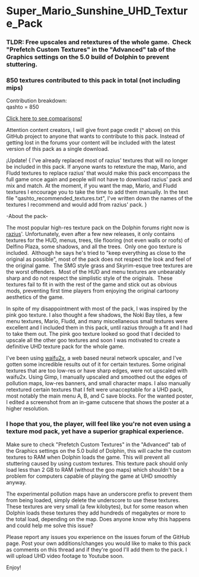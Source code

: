 # Super_Mario_Sunshine_UHD_Texture_Pack
<h3>TLDR: Free upscales and retextures of the whole game.  Check "Prefetch Custom Textures" in the "Advanced" tab of the Graphics settings on the 5.0 build of Dolphin to prevent stuttering.</h3>

<h3> 850 textures contributed to this pack in total (not including mips)</h3>
Contribution breakdown:<br>
qashto = 850

[Click here to see comparisons!](../../wiki)

Attention content creators, I will give front page credit (^ above) on this GitHub project to anyone that wants to contribute to this pack.  Instead of getting lost in the forums your content will be included with the latest version of this pack as a single download.

¡Update! {
I've already replaced most of razius' textures that will no longer be included in this pack.  If anyone wants to retexture the map, Mario, and Fludd textures to replace razius' that would make this pack encompass the full game once again and people will not have to download razius' pack and mix and match.  At the moment, if you want the map, Mario, and Fludd textures I encourage you to take the time to add them manually.  In the text file "qashto_recommended_textures.txt", I've written down the names of the textures I recommend and would add from razius' pack.
}

-About the pack-

The most popular high-res texture pack on the Dolphin forums right now is <a href="https://forums.dolphin-emu.org/Thread-super-mario-sunshine-hires-texture-pack">razius</a>'.  Unfortunately, even after a few new releases, it only contains textures for the HUD, menus, trees, tile flooring (not even walls or roofs) of Delfino Plaza, some shadows, and all the trees.  Only one goo texture is included.  Although he says he's tried to "keep everything as close to the original as possible", most of the pack does not respect the look and feel of the original game.  The SMG style grass and Skyrim-esque tree textures are the worst offenders.  Most of the HUD and menu textures are unbearably sharp and do not respect the simplistic style of the originals.  These textures fail to fit in with the rest of the game and stick out as obvious mods, preventing first time players from enjoying the original cartoony aesthetics of the game.

In spite of my disappointment with most of the pack, I was inspired by the pink goo texture.  I also thought a few shadows, the Noki Bay tiles, a few menu textures, Mario, Fludd, and many miscellaneous small textures were excellent and I included them in this pack, until razius through a fit and I had to take them out.  The pink goo texture looked so good that I decided to upscale all the other goo textures and soon I was motivated to create a definitive UHD texture pack for the whole game.

I've been using <a href="https://github.com/nagadomi/waifu2x">waifu2x</a>, a web based neural network upscaler, and I've gotten some incredible results out of it for certain textures.  Some original textures that are too low-res or have sharp edges, were not upscaled with waifu2x.  Using Gimp, I manually upscaled and smoothed out the edges of pollution maps, low-res banners, and small character maps.  I also manually retextured certain textures that I felt were unacceptable for a UHD pack, most notably the main menu A, B, and C save blocks.  For the wanted poster, I edited a screenshot from an in-game cutscene that shows the poster at a higher resolution.

<h3>I hope that you, the player, will feel like you're not even using a texture mod pack, yet have a superior graphical experience.</h3>

Make sure to check "Prefetch Custom Textures" in the "Advanced" tab of the Graphics settings on the 5.0 build of Dolphin, this will cache the custom textures to RAM when Dolphin loads the game. This will prevent all stuttering caused by using custom textures. This texture pack should only load less than 2 GB to RAM (without the goo maps) which shouldn't be a problem for computers capable of playing the game at UHD smoothly anyway.

The experimental pollution maps have an underscore prefix to prevent them from being loaded, simply delete the underscore to use these textures.  These textures are very small (a few kilobytes), but for some reason when Dolphin loads these textures they add hundreds of megabytes or more to the total load, depending on the map.  Does anyone know why this happens and could help me solve this issue?

Please report any issues you experience on the issues forum of the GitHub page.  Post your own additions/changes you would like to make to this pack as comments on this thread and if they're good I'll add them to the pack.  I will upload UHD video footage to Youtube soon.

Enjoy!
